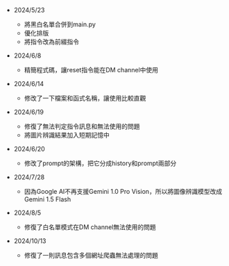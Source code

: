 - 2024/5/23
    - 將黑白名單合併到main.py
    - 優化排版
    - 將指令改為前綴指令

- 2024/6/8
    - 精簡程式碼，讓reset指令能在DM channel中使用

- 2024/6/14
    - 修改了一下檔案和函式名稱，讓使用比較直觀

- 2024/6/19
    - 修復了無法判定指令訊息和無法使用的問題
    - 將圖片辨識結果加入短期記憶中

- 2024/6/20
    - 修改了prompt的架構，把它分成history和prompt兩部分

- 2024/7/28
    - 因為Google AI不再支援Gemini 1.0 Pro Vision，所以將圖像辨識模型改成Gemini 1.5 Flash

- 2024/8/5
    - 修復了白名單模式在DM channel無法使用的問題

- 2024/10/13
    - 修復了一則訊息包含多個網址爬蟲無法處理的問題